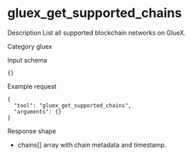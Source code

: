 # gluex_get_supported_chains

Description
List all supported blockchain networks on GlueX.

Category
gluex

Input schema

```
{}
```

Example request

```
{
  "tool": "gluex_get_supported_chains",
  "arguments": {}
}
```

Response shape

- chains[] array with chain metadata and timestamp.
